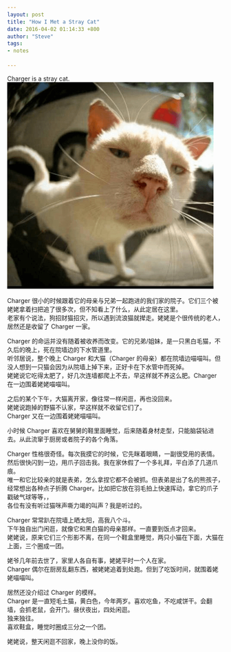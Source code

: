```yaml
---
layout: post
title: "How I Met a Stray Cat"
date: 2016-04-02 01:14:33 +800
author: "Steve"
tags:
- notes

---
```


Charger is a stray cat.
![it's not Charger](/img/how-i-met-a-stray-cat/dont-panic.png)

Charger 很小的时候跟着它的母亲与兄弟一起跑进的我们家的院子。它们三个被姥姥拿着扫把追了很多次，但不知看上了什么，从此定居在这里。  
老家有个说法，狗招财猫招灾，所以遇到流浪猫就撵走。姥姥是个很传统的老人，居然还是收留了 Charger 一家。

Charger 的命运并没有随着被收养而改变。它的兄弟/姐妹，是一只黑白毛猫，不久后的晚上，死在院墙边的下水管道里。  
听邻居说，整个晚上 Charger 和大猫（Charger 的母亲）都在院墙边喵喵叫。但没人想到一只猫会因为从院墙上掉下来，正好卡在下水管中而死掉。  
姥姥说它吃得太肥了，好几次连墙都爬上不去，早这样就不养这么肥。Charger 在一边围着姥姥喵喵叫。

之后的某个下午，大猫离开家，像往常一样闲逛，再也没回来。  
姥姥说跑掉的野猫不认家，早这样就不收留它们了。  
Charger 又在一边围着姥姥喵喵叫。

小时候 Charger 喜欢在舅舅的鞋里面睡觉，后来随着身材走型，只能脑袋钻进去。从此流窜于厨房或者院子的各个角落。

Charger 性格很奇怪。每次我摸它的时候，它先眯着眼睛，一副很受用的表情。然后很快闪到一边，用爪子回击我。我在家休假了一个多礼拜，平白添了几道爪痕。  
唯一和它比较亲的就是表弟，怎么拿捏它都不会被抓。但表弟是出了名的熊孩子，经常想出各种点子折腾 Charger。比如把它放在羽毛拍上快速挥动，拿它的爪子戳破气球等等，，  
各位有没有听过猫咪声嘶力竭的叫声？我是听过的。

Charger 常常趴在院墙上晒太阳，高我八个斗。  
下午独自出门闲逛，就像它和黑白猫的母亲那样。一直要到饭点才回来。  
姥姥说，原来它们三个形影不离，在同一个鞋盒里睡觉，两只小猫在下面，大猫在上面，三个圈成一团。

姥爷几年前去世了，家里人各自有事，姥姥平时一个人在家。  
Charger 偶尔在厨房乱翻东西，被姥姥追着到处跑。但到了吃饭时间，就围着姥姥喵喵叫。

居然还没介绍过 Charger 的模样。  
Charger 是一直短毛土猫，黄白色，今年两岁。喜欢吃鱼，不吃咸饼干。会翻墙，会抓老鼠，会开门。昼伏夜出，四处闲逛。  
独来独往。  
喜欢鞋盒，睡觉时圈成三分之一个团。

姥姥说，整天闲逛不回家，晚上没你的饭。
